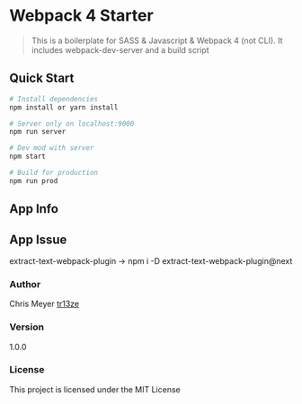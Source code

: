 # Webpack 4 Starter
> This is a boilerplate for SASS & Javascript & Webpack 4 (not CLI). It includes webpack-dev-server and a build script

## Quick Start

``` bash
# Install dependencies
npm install or yarn install

# Server only on localhost:9000
npm run server

# Dev mod with server
npm start

# Build for production
npm run prod
```

## App Info

## App Issue
extract-text-webpack-plugin -> npm i -D extract-text-webpack-plugin@next

### Author

Chris Meyer
[tr13ze](http://www.tr13ze.com)

### Version

1.0.0

### License

This project is licensed under the MIT License
